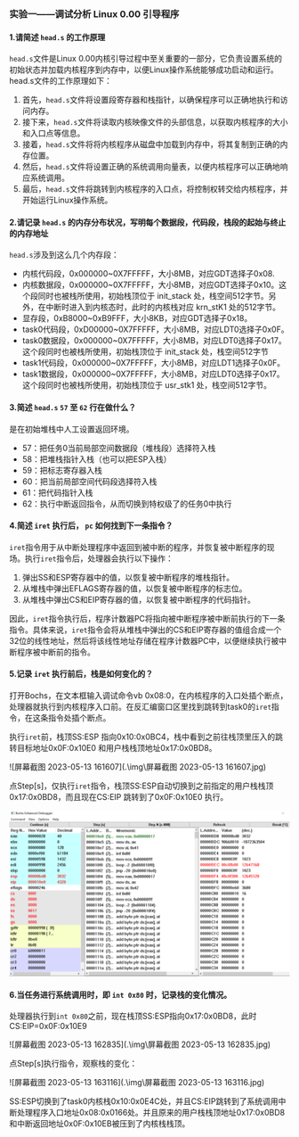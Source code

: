 ### 实验一——调试分析 Linux 0.00 引导程序

#### 1.请简述 `head.s` 的工作原理

`head.s`文件是Linux 0.00内核引导过程中至关重要的一部分，它负责设置系统的初始状态并加载内核程序到内存中，以便Linux操作系统能够成功启动和运行。head.s文件的工作原理如下：

1. 首先，`head.s`文件将设置段寄存器和栈指针，以确保程序可以正确地执行和访问内存。
2. 接下来，`head.s`文件将读取内核映像文件的头部信息，以获取内核程序的大小和入口点等信息。
3. 接着，`head.s`文件将将内核程序从磁盘中加载到内存中，将其复制到正确的内存位置。
4. 然后，`head.s`文件将设置正确的系统调用向量表，以便内核程序可以正确地响应系统调用。
5. 最后，`head.s`文件将跳转到内核程序的入口点，将控制权转交给内核程序，并开始运行Linux操作系统。

#### 2.请记录 `head.s` 的内存分布状况，写明每个数据段，代码段，栈段的起始与终止的内存地址

`head.s`涉及到这么几个内存段：

+ 内核代码段，0x000000~0X7FFFFF，大小8MB，对应GDT选择子0x08.
+ 内核数据段，0x000000~0X7FFFFF，大小8MB，对应GDT选择子0x10。这个段同时也被栈所使用，初始栈顶位于 init_stack 处，栈空间512字节。另外，在中断时进入到内核态时，此时的内核栈对应 krn_stK1 处的512字节。
+ 显存段，0xB8000~0xB9FFF，大小8KB，对应GDT选择子0x18。
+ task0代码段，0xD00000~0X7FFFFF，大小8MB，对应LDT0选择子0x0F。
+ task0数据段，0x000000~0X7FFFFF，大小8MB，对应LDT0选择子0x17。这个段同时也被栈所使用，初始栈顶位于 init_stack 处，栈空间512字节
+ task1代码段，0x000000~0X7FFFFF，大小8MB，对应LDT1选择子0x0F。
+ task1数据段，0x000000~0X7FFFFF，大小8MB，对应LDT0选择子0x17。这个段同时也被栈所使用，初始栈顶位于 usr_stk1 处，栈空间512字节。

#### 3.简述 `head.s` `57` 至 `62` 行在做什么？

是在初始堆栈中人工设置返回环境。

+ 57：把任务0当前局部空间数据段（堆栈段）选择符入栈
+ 58：把堆栈指针入栈（也可以把ESP入栈）
+ 59：把标志寄存器入栈
+ 60：把当前局部空间代码段选择符入栈
+ 61：把代码指针入栈
+ 62：执行中断返回指令，从而切换到特权级了的任务0中执行

#### 4.简述 `iret` 执行后， `pc` 如何找到下一条指令？

`iret`指令用于从中断处理程序中返回到被中断的程序，并恢复被中断程序的现场。执行`iret`指令后，处理器会执行以下操作：

1. 弹出SS和ESP寄存器中的值，以恢复被中断程序的堆栈指针。
2. 从堆栈中弹出EFLAGS寄存器的值，以恢复被中断程序的标志位。
3. 从堆栈中弹出CS和EIP寄存器的值，以恢复被中断程序的代码指针。

因此，`iret`指令执行后，程序计数器PC将指向被中断程序被中断前执行的下一条指令。具体来说，`iret`指令会将从堆栈中弹出的CS和EIP寄存器的值组合成一个32位的线性地址，然后将该线性地址存储在程序计数器PC中，以便继续执行被中断程序被中断前的指令。

#### 5.记录 `iret` 执行前后，栈是如何变化的？

打开Bochs，在文本框输入调试命令vb 0x08:0，在内核程序的入口处插个断点，处理器就执行到内核程序入口前。在反汇编窗口区里找到跳转到task0的`iret`指令，在这条指令处插个断点。

执行`iret`前，栈顶SS:ESP 指向0x10:0x0BC4，栈中看到之前往栈顶里压入的跳转目标地址0x0F:0x10E0 和用户栈栈顶地址0x17:0x0BD8。

![屏幕截图 2023-05-13 161607](.\img\屏幕截图 2023-05-13 161607.jpg)

点Step[s]，仅执行`iret`指令，栈顶SS:ESP自动切换到之前指定的用户栈栈顶0x17:0x0BD8，而且现在CS:EIP 跳转到了0x0F:0x10E0 执行。

![image-20230513162230285](.\img\image-20230513162230285.png)

#### 6.当任务进行系统调用时，即 `int 0x80` 时，记录栈的变化情况。

处理器执行到`int 0x80`之前，现在栈顶SS:ESP指向0x17:0x0BD8，此时CS:EIP=0x0F:0x10E9

![屏幕截图 2023-05-13 162835](.\img\屏幕截图 2023-05-13 162835.jpg)

点Step[s]执行指令，观察栈的变化：

![屏幕截图 2023-05-13 163116](.\img\屏幕截图 2023-05-13 163116.jpg)

SS:ESP切换到了task0内核栈0x10:0x0E4C处，并且CS:EIP跳转到了系统调用中断处理程序入口地址0x08:0x0166处。并且原来的用户栈栈顶地址0x17:0x0BD8和中断返回地址0x0F:0x10EB被压到了内核栈栈顶。
